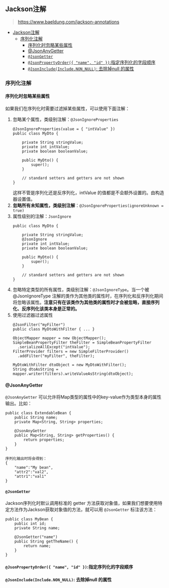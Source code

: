 
## Jackson注解

> https://www.baeldung.com/jackson-annotations

- [Jackson注解](#jackson注解)
	- [序列化注解](#序列化注解)
		- [序列化时忽略某些属性](#序列化时忽略某些属性)
		- [@JsonAnyGetter](#jsonanygetter)
		- [`@JsonGetter`](#jsongetter)
		- [`@JsonPropertyOrder({ "name", "id" })`:指定序列化的字段顺序](#jsonpropertyorder-name-id-指定序列化的字段顺序)
		- [`@JsonInclude(Include.NON_NULL)`: 去除掉null 的属性](#jsonincludeincludenon_null-去除掉null-的属性)


### 序列化注解

#### 序列化时忽略某些属性
如果我们在序列化时需要过滤掉某些属性，可以使用下面注解：
1. 忽略某个属性，类级别注解：`@JsonIgnoreProperties`
	```
	@JsonIgnoreProperties(value = { "intValue" })
	public class MyDto {

		private String stringValue;
		private int intValue;
		private boolean booleanValue;

		public MyDto() {
			super();
		}

		// standard setters and getters are not shown
	}
	```
	这样不管是序列化还是反序列化，intValue 的值都是不会额外设置的。由构造器设置值。
2. **忽略所有未知属性，类级别注解**：`@JsonIgnoreProperties(ignoreUnknown = true)`
3. 属性级别的注解：`JsonIgnore`
	```
	public class MyDto {

		private String stringValue;
		@JsonIgnore
		private int intValue;
		private boolean booleanValue;

		public MyDto() {
			super();
		}

		// standard setters and getters are not shown
	}
	```
3. 忽略特定类型的所有属性，类级别注解：`@JsonIgnoreType`。当一个被 @JsonIgnoreType 注解的类作为其他类的属性时，在序列化和反序列化期间将忽略该属性。**注意只有在该类作为其他类的属性时才会被忽略，直接序列化、反序列化该类本身是正常的。**
4. 使用过滤器过滤属性
	```
	@JsonFilter("myFilter")
	public class MyDtoWithFilter { ... }

    ObjectMapper mapper = new ObjectMapper();
    SimpleBeanPropertyFilter theFilter = SimpleBeanPropertyFilter
      .serializeAllExcept("intValue");
    FilterProvider filters = new SimpleFilterProvider()
      .addFilter("myFilter", theFilter);

    MyDtoWithFilter dtoObject = new MyDtoWithFilter();
    String dtoAsString = mapper.writer(filters).writeValueAsString(dtoObject);
	```

#### @JsonAnyGetter
`@JsonAnyGetter` 可以允许将Map类型的属性中的key-value作为类型本身的属性输出。比如：
```
public class ExtendableBean {
    public String name;
    private Map<String, String> properties;

    @JsonAnyGetter
    public Map<String, String> getProperties() {
        return properties;
    }
}

序列化输出时将会得到：
{
    "name":"My bean",
    "attr2":"val2",
    "attr1":"val1"
}
```

#### `@JsonGetter`
Jackson序列化时默认调用标准的 getter 方法获取对象值，如果我们想要使用特定方法作为Jackson获取对象值的方法，就可以用 `@JsonGetter` 标注该方法：
```
public class MyBean {
    public int id;
    private String name;

    @JsonGetter("name")
    public String getTheName() {
        return name;
    }
}
```

#### `@JsonPropertyOrder({ "name", "id" })`:指定序列化的字段顺序
#### `@JsonInclude(Include.NON_NULL)`: 去除掉null 的属性